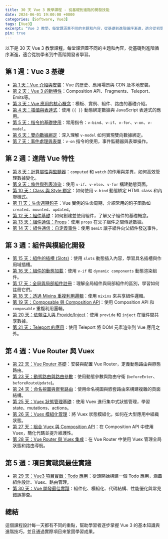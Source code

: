 ```yaml
---
title: 30 天 Vue 3 教學課程 - 從基礎到進階的開發技能
date: 2024-06-01 19:00:00 +0800
categories: [Software, Vue3]
tags: [Vue3] 
excerpt: "Vue 3 教學，每堂課涵蓋不同的主題和內容，從基礎到進階循序漸進，適合從初學者到中高階開發者學習"
pin: true
---
```


以下是 30 天 Vue 3 教學課程，每堂課涵蓋不同的主題和內容，從基礎到進階循序漸進，適合從初學者到中高階開發者學習。

## 第 1 週：Vue 3 基礎
- [第 1 天：Vue 介紹與安裝](/posts/Vue3-Day1)：Vue 的歷史、應用場景與 CDN 及本地安裝。
- [第 2 天：Vue 3 的新特性](/posts/Vue3-Day2)：Composition API、Fragments、Teleport、Emits等。
- [第 3 天：Vue 應用的核心概念](/posts/Vue3-Day3)：模板、實例、組件、路由的基礎介紹。
- [第 4 天：插值與表達式](/posts/Vue3-Day4)：使用 `{{ }}` 動態綁定數據與 JavaScript 表達式的應用。
- [第 5 天：指令的基礎使用](/posts/Vue3-Day5)：常用指令：`v-bind`、`v-if`、`v-for`、`v-on`、`v-model`。
- [第 6 天：雙向數據綁定](/posts/Vue3-Day6)：深入理解 `v-model` 如何實現雙向數據綁定。
- [第 7 天：事件處理與表單](/posts/Vue3-Day7)：`v-on` 指令的使用，事件監聽器與表單操作。

## 第 2 週：進階 Vue 特性
- [第 8 天：計算屬性與監聽器](/posts/Vue3-Day8)：`computed` 和 `watch` 的作用與差異，如何高效管理數據變化。
- [第 9 天：條件與列表渲染](/posts/Vue3-Day9)：使用 `v-if`、`v-else`、`v-for` 構建動態頁面。
- [第 10 天：Class 與 Style 綁定](/posts/Vue3-Day10)：如何使用 `v-bind` 動態綁定 HTML class 和內聯樣式。
- [第 11 天：生命週期鉤子](/posts/Vue3-Day11)：Vue 實例的生命周期，介紹常用的鉤子函數如 `created`、`mounted`、`updated`。
- [第 12 天：組件基礎](/posts/Vue3-Day12)：如何創建並使用組件，了解父子組件的基礎概念。
- [第 13 天：組件通信：Props](/posts/Vue3-Day13)：使用 `props` 在父子組件之間傳遞數據。
- [第 14 天：組件通信：自定義事件](/posts/Vue3-Day14)：使用 `$emit` 讓子組件向父組件發送事件。

## 第 3 週：組件與模組化開發
- [第 15 天：組件的插槽 (Slots)](/posts/Vue3-Day15)：使用 `slots` 動態插入內容，學習具名插槽與作用域插槽。
- [第 16 天：組件的動態加載](/posts/Vue3-Day16)：使用 `v-if` 和 `dynamic components` 動態渲染組件。
- [第 17 天：全局與局部組件註冊](/posts/Vue3-Day17)：理解全局組件與局部組件的區別，學習如何註冊它們。
- [第 18 天：透過 Mixins 重複利用邏輯](/posts/Vue3-Day18)：使用 `mixins` 來共享組件邏輯。
- [第 19 天：Composable 與 Composition API](/posts/Vue3-Day19)：使用 Composition API 和 `composable` 重複利用邏輯。
- [第 20 天：依賴注入與 Provide/Inject](/posts/Vue3-Day20)：使用 `provide` 和 `inject` 在組件間共享數據。
- [第 21 天：Teleport 的應用](/posts/Vue3-Day21)：使用 Teleport 將 DOM 元素渲染到 Vue 應用之外。

## 第 4 週：Vue Router 與 Vuex
- [第 22 天：Vue Router 基礎](/posts/Vue3-Day22)：安裝與配置 Vue Router，定義動態路由與靜態路由。
- [第 23 天：動態路由與路由參數](/posts/Vue3-Day23)：使用動態參數與路由守衛 (`beforeEnter`、`beforeRouteUpdate`)。
- [第 24 天：命名視圖與嵌套路由](/posts/Vue3-Day24)：使用命名視圖與嵌套路由來構建複雜的頁面結構。
- [第 25 天：Vuex 狀態管理基礎](/posts/Vue3-Day25)：使用 Vuex 進行集中式狀態管理，學習 state、mutations、actions。
- [第 26 天：Vuex 模組化管理](/posts/Vue3-Day26)：將 Vuex 狀態模組化，如何在大型應用中組織狀態。
- [第 27 天：組合 Vuex 與 Composition API](/posts/Vue3-Day27)：在 Composition API 中使用 Vuex，簡化代碼並提升維護性。
- [第 28 天：Vue Router 與 Vuex 集成](/posts/Vue3-Day28)：在 Vue Router 中使用 Vuex 管理全局狀態和路由導航。

## 第 5 週：項目實戰與最佳實踐
- [第 29 天：Vue3 項目實戰：Todo 應用](/posts/Vue3-Day29)：從頭開始構建一個 Todo 應用，涵蓋組件設計、Vuex、路由管理。
- [第 30 天：Vue 開發最佳實踐](/posts/Vue3-Day30)：組件化、模組化、代碼結構、性能優化與常見錯誤排查。

## 總結

這個課程設計每一天都有不同的重點，幫助學習者逐步掌握 Vue 3 的基本知識與進階技巧，並且通過實際項目來鞏固學習成果。
